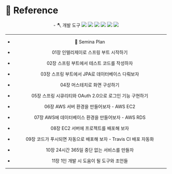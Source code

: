 
  
# 📜 Reference 
 
<div align="center">
- 🪓 개발 도구 
<img src="https://img.shields.io/badge/Java-blue?style=flat&logo=Avast&logoColor=1E8CBE"/> <img src="https://img.shields.io/badge/Spring-green?style=flat&logo=Spring&logoColor=6DB33F"/>  <img src="https://img.shields.io/badge/AmazonEC2-orange?style=flat&logo=AmazonEC2&logoColor=FF9900"/>
<img src="https://img.shields.io/badge/AmazonRDS-purple?style=flat&logo=AmazonRDS&logoColor=527FFF"/>
<img src="https://img.shields.io/badge/SpringSecurity-peacockgreen?style=flat&logo=SpringSecurity&logoColor=6DB33F"/>
<img src="https://img.shields.io/badge/IntelliJ-black?style=flat&logo=IntelliJ&logoColor=000000"/>
</div>

<div align="center"> 
 
 ________________________________________________________________________________________________________ 


-  🥽 Semina Plan

- 01장 인텔리제이로 스프링 부트 시작하기

- 02장 스프링 부트에서 테스트 코드를 작성하자
 
- 03장 스프링 부트에서 JPA로 데이터베이스 다뤄보자
 
- 04장 머스테치로 화면 구성하기
 
- 05장 스프링 시큐리티와 OAuth 2.0으로 로그인 기능 구현하기
 
- 06장 AWS 서버 환경을 만들어보자 - AWS EC2
 
- 07장 AWS에 데이터베이스 환경을 만들어보자 - AWS RDS
 
- 08장 EC2 서버에 프로젝트를 배포해 보자
 
- 09장 코드가 푸시되면 자동으로 배포해 보자 - Travis CI 배포 자동화
 
- 10장 24시간 365일 중단 없는 서비스를 만들자
 
- 11장 1인 개발 시 도움이 될 도구와 조언들
_______________________________________________________________________________________________________________ 
</div>

